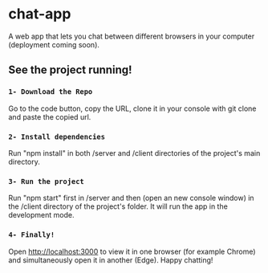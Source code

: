 # chat-app
 
A web app that lets you chat between different browsers in your computer (deployment coming soon).

## See the project running!

### `1- Download the Repo`

Go to the code button, copy the URL, clone it in your console with git clone and paste the copied url.

### `2- Install dependencies`

Run "npm install" in both /server and /client directories of the project's main directory.

### `3- Run the project`

Run "npm start" first in /server and then (open an new console window) in the /client directory of the project's folder.
It will run the app in the development mode.

### `4- Finally!`

Open [http://localhost:3000](http://localhost:3000) to view it in one browser (for example Chrome) and simultaneously open it in another (Edge). Happy chatting!
